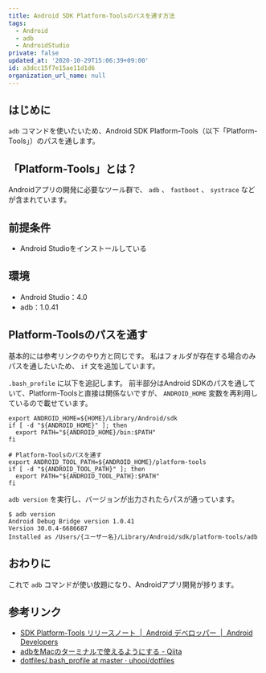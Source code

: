 ```yaml
---
title: Android SDK Platform-Toolsのパスを通す方法
tags:
  - Android
  - adb
  - AndroidStudio
private: false
updated_at: '2020-10-29T15:06:39+09:00'
id: a3dcc15f7e15ae11d1d6
organization_url_name: null
---
```

## はじめに

`adb` コマンドを使いたいため、Android SDK Platform-Tools（以下「Platform-Tools」）のパスを通します。

## 「Platform-Tools」とは？

Androidアプリの開発に必要なツール群で、 `adb` 、 `fastboot` 、 `systrace` などが含まれています。

## 前提条件

- Android Studioをインストールしている

## 環境

- Android Studio：4.0
- adb：1.0.41

## Platform-Toolsのパスを通す

基本的には参考リンクのやり方と同じです。
私はフォルダが存在する場合のみパスを通したいため、 `if` 文を追加しています。

`.bash_profile` に以下を追記します。
前半部分はAndroid SDKのパスを通していて、Platform-Toolsと直接は関係ないですが、 `ANDROID_HOME` 変数を再利用しているので載せています。

```bash:.bash_profile
export ANDROID_HOME=${HOME}/Library/Android/sdk
if [ -d "${ANDROID_HOME}" ]; then
  export PATH="${ANDROID_HOME}/bin:$PATH"
fi

# Platform-Toolsのパスを通す
export ANDROID_TOOL_PATH=${ANDROID_HOME}/platform-tools
if [ -d "${ANDROID_TOOL_PATH}" ]; then
  export PATH="${ANDROID_TOOL_PATH}:$PATH"
fi
```

`adb version` を実行し、バージョンが出力されたらパスが通っています。

```shell-session
$ adb version
Android Debug Bridge version 1.0.41
Version 30.0.4-6686687
Installed as /Users/{ユーザー名}/Library/Android/sdk/platform-tools/adb
```

## おわりに

これで `adb` コマンドが使い放題になり、Androidアプリ開発が捗ります。

## 参考リンク

- [SDK Platform-Tools リリースノート  |  Android デベロッパー  |  Android Developers](https://developer.android.com/studio/releases/platform-tools?hl=ja)
- [adbをMacのターミナルで使えるようにする - Qiita](https://qiita.com/furusin_oriver/items/f956848788c7a63922bd)
- [dotfiles/.bash_profile at master · uhooi/dotfiles](https://github.com/uhooi/dotfiles/blob/master/.bash_profile#L94-L104)
